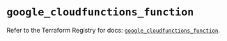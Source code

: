 # `google_cloudfunctions_function`

Refer to the Terraform Registry for docs: [`google_cloudfunctions_function`](https://registry.terraform.io/providers/hashicorp/google/6.45.0/docs/resources/cloudfunctions_function).
